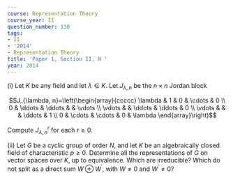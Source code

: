 ```yaml
---
course: Representation Theory
course_year: II
question_number: 130
tags:
- II
- '2014'
- Representation Theory
title: 'Paper 1, Section II, H '
year: 2014
---
```




(i) Let $K$ be any field and let $\lambda \in K$. Let $J_{\lambda, n}$ be the $n \times n$ Jordan block

$$J_{\lambda, n}=\left(\begin{array}{ccccc}
\lambda & 1 & 0 & \cdots & 0 \\
0 & \ddots & \ddots & & \vdots \\
\vdots & & \ddots & \ddots & 0 \\
\vdots & & & \ddots & 1 \\
0 & \cdots & \cdots & 0 & \lambda
\end{array}\right)$$

Compute $J_{\lambda, n}^{r}$ for each $r \geqslant 0$.

(ii) Let $G$ be a cyclic group of order $N$, and let $K$ be an algebraically closed field of characteristic $p \geqslant 0$. Determine all the representations of $G$ on vector spaces over $K$, up to equivalence. Which are irreducible? Which do not split as a direct sum $W \oplus W^{\prime}$, with $W \neq 0$ and $W^{\prime} \neq 0 ?$